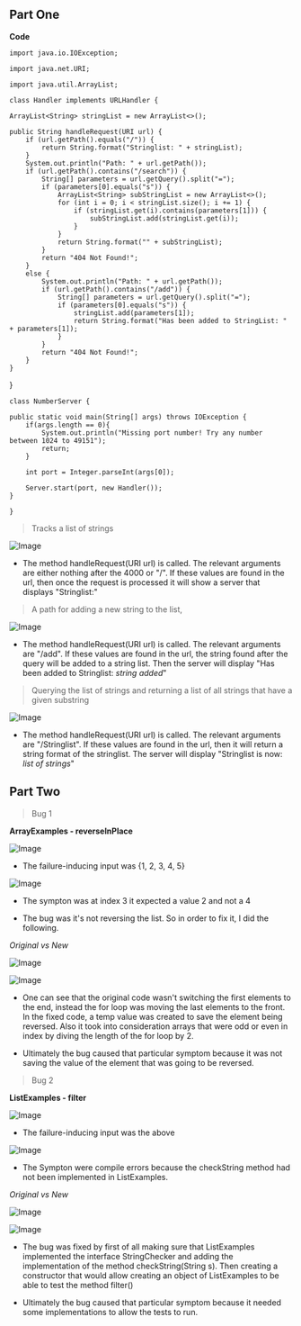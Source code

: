 ## Part One

**Code**

`import java.io.IOException;`

`import java.net.URI;`

`import java.util.ArrayList;`

`class Handler implements URLHandler {`

`ArrayList<String> stringList = new ArrayList<>();`

    public String handleRequest(URI url) {
        if (url.getPath().equals("/")) {
            return String.format("Stringlist: " + stringList);
        } 
        System.out.println("Path: " + url.getPath());
        if (url.getPath().contains("/search")) {
            String[] parameters = url.getQuery().split("=");
            if (parameters[0].equals("s")) {
                ArrayList<String> subStringList = new ArrayList<>();
                for (int i = 0; i < stringList.size(); i += 1) {
                    if (stringList.get(i).contains(parameters[1])) {
                        subStringList.add(stringList.get(i));
                    }
                }
                return String.format("" + subStringList);
            }            
            return "404 Not Found!";
        }
        else {
            System.out.println("Path: " + url.getPath());
            if (url.getPath().contains("/add")) {
                String[] parameters = url.getQuery().split("=");
                if (parameters[0].equals("s")) {
                    stringList.add(parameters[1]);
                    return String.format("Has been added to StringList: " + parameters[1]);
                }
            }
            return "404 Not Found!";
        }
    }
}

`class NumberServer {`

    public static void main(String[] args) throws IOException {
        if(args.length == 0){
            System.out.println("Missing port number! Try any number between 1024 to 49151");
            return;
        }

        int port = Integer.parseInt(args[0]);

        Server.start(port, new Handler());
    }
`}`

> Tracks a list of strings

![Image](serverpic1.png)


- The method handleRequest(URI url) is called. The relevant arguments are either nothing after the 4000 or "/". If these values are found in the url, then once the request is processed it will show a server that displays "Stringlist:"

>  A path for adding a new string to the list,

![Image](serverpic2.png)

- The method handleRequest(URI url) is called. The relevant arguments are "/add". If these values are found in the url, the string found after the query will be added to a string list. Then the server will display "Has been added to Stringlist: *string added*"

> Querying the list of strings and returning a list of all strings that have a given substring

![Image](serverpic3.png)

- The method handleRequest(URI url) is called. The relevant arguments are "/Stringlist". If these values are found in the url, then it will return a string format of the stringlist. The server will display "Stringlist is now: *list of strings*"

## Part Two
 > Bug 1

 **ArrayExamples - reverseInPlace**

![Image](bug1input.png)
 - The failure-inducing input was {1, 2, 3, 4, 5}

![Image](bug1output.png)
 - The sympton was at index 3 it expected a value 2 and not a 4

 - The bug was it's not reversing the list. So in order to fix it, I did the following. 
 
 *Original vs New*

 ![Image](bug1original.png)

 ![Image](bug1fixed.png)

 - One can see that the original code wasn't switching the first elements to the end, instead the for loop was moving the last elements to the front. In the fixed code, a temp value was created to save the element being reversed. Also it took into consideration arrays that were odd or even in index by diving the length of the for loop by 2.
 
 - Ultimately the bug caused that particular symptom because it was not saving the value of the element that was going to be reversed.

 > Bug 2

**ListExamples - filter**

 ![Image](bug2input.png)

- The failure-inducing input was the above

![Image](bug2output.png)

 - The Sympton were compile errors because the checkString method had not been implemented in ListExamples.

 *Original vs New*

 ![Image](bug2original.png)

 ![Image](bug2fixed.png) 

 - The bug was fixed by first of all making sure that ListExamples implemented the interface StringChecker and adding the implementation of the method checkString(String s). Then creating a constructor that would allow creating an object of ListExamples to be able to test the method filter()

 - Ultimately the bug caused that particular symptom because it needed some implementations to allow the tests to run.
